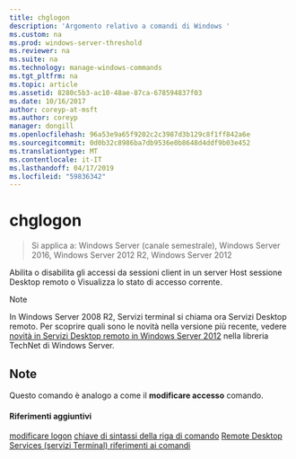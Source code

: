 ```yaml
---
title: chglogon
description: 'Argomento relativo a comandi di Windows '
ms.custom: na
ms.prod: windows-server-threshold
ms.reviewer: na
ms.suite: na
ms.technology: manage-windows-commands
ms.tgt_pltfrm: na
ms.topic: article
ms.assetid: 8280c5b3-ac10-48ae-87ca-678594837f03
ms.date: 10/16/2017
author: coreyp-at-msft
ms.author: coreyp
manager: dongill
ms.openlocfilehash: 96a53e9a65f9202c2c3987d3b129c8f1ff842a6e
ms.sourcegitcommit: 0d0b32c8986ba7db9536e0b8648d4ddf9b03e452
ms.translationtype: MT
ms.contentlocale: it-IT
ms.lasthandoff: 04/17/2019
ms.locfileid: "59836342"
---
```

# <a name="chglogon"></a>chglogon
>Si applica a: Windows Server (canale semestrale), Windows Server 2016, Windows Server 2012 R2, Windows Server 2012


Abilita o disabilita gli accessi da sessioni client in un server Host sessione Desktop remoto o Visualizza lo stato di accesso corrente.
> [!NOTE]
> In Windows Server 2008 R2, Servizi terminal si chiama ora Servizi Desktop remoto. Per scoprire quali sono le novità nella versione più recente, vedere [novità in Servizi Desktop remoto in Windows Server 2012](https://technet.microsoft.com/library/hh831527) nella libreria TechNet di Windows Server.
## <a name="remarks"></a>Note
Questo comando è analogo a come il **modificare accesso** comando.
#### <a name="additional-references"></a>Riferimenti aggiuntivi
[modificare logon](change-logon.md)
[chiave di sintassi della riga di comando](command-line-syntax-key.md)
[Remote Desktop Services &#40;servizi Terminal&#41; riferimenti ai comandi](remote-desktop-services-terminal-services-command-reference.md)
